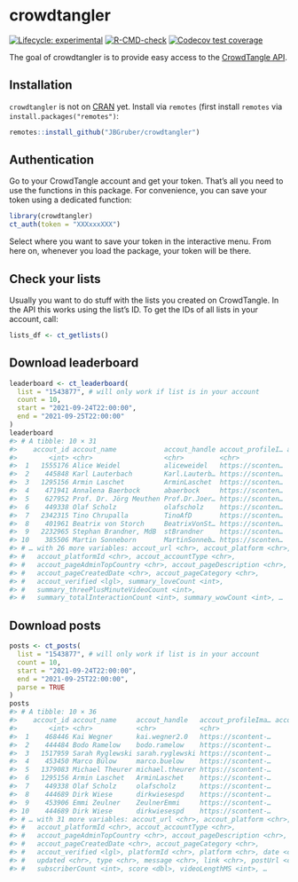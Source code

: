 
<!-- README.md is generated from README.Rmd. Please edit that file -->

# crowdtangler

<!-- badges: start -->

[![Lifecycle:
experimental](https://img.shields.io/badge/lifecycle-experimental-orange.svg)](https://lifecycle.r-lib.org/articles/stages.html#experimental)
[![R-CMD-check](https://github.com/JBGruber/crowdtangler/actions/workflows/R-CMD-check.yaml/badge.svg)](https://github.com/JBGruber/crowdtangler/actions/workflows/R-CMD-check.yaml)
[![Codecov test
coverage](https://codecov.io/gh/JBGruber/crowdtangler/branch/main/graph/badge.svg)](https://codecov.io/gh/JBGruber/crowdtangler?branch=main)
<!-- badges: end -->

The goal of crowdtangler is to provide easy access to the [CrowdTangle
API](https://github.com/CrowdTangle/API).

## Installation

`crowdtangler` is not on [CRAN](https://CRAN.R-project.org) yet. Install
via `remotes` (first install `remotes` via
`install.packages("remotes")`:

``` r
remotes::install_github("JBGruber/crowdtangler")
```

## Authentication

Go to your CrowdTangle account and get your token. That’s all you need
to use the functions in this package. For convenience, you can save your
token using a dedicated function:

``` r
library(crowdtangler)
ct_auth(token = "XXXxxxXXX")
```

Select where you want to save your token in the interactive menu. From
here on, whenever you load the package, your token will be there.

## Check your lists

Usually you want to do stuff with the lists you created on CrowdTangle.
In the API this works using the list’s ID. To get the IDs of all lists
in your account, call:

``` r
lists_df <- ct_getlists()
```

## Download leaderboard

``` r
leaderboard <- ct_leaderboard(
  list = "1543877", # will only work if list is in your account
  count = 10,
  start = "2021-09-24T22:00:00",
  end = "2021-09-25T22:00:00"
)
leaderboard
#> # A tibble: 10 × 31
#>    accout_id accout_name            accout_handle accout_profileI… accout_subscrib…
#>        <int> <chr>                  <chr>         <chr>                       <int>
#>  1   1555176 Alice Weidel           aliceweidel   https://sconten…           386348
#>  2    445848 Karl Lauterbach        Karl.Lauterb… https://sconten…            82031
#>  3   1295156 Armin Laschet          ArminLaschet  https://sconten…            54745
#>  4    471941 Annalena Baerbock      abaerbock     https://sconten…            79141
#>  5    627952 Prof. Dr. Jörg Meuthen Prof.Dr.Joer… https://sconten…           149164
#>  6    449338 Olaf Scholz            olafscholz    https://sconten…            46418
#>  7   2342315 Tino Chrupalla         TinoAfD       https://sconten…            28957
#>  8    401961 Beatrix von Storch     BeatrixVonSt… https://sconten…           107326
#>  9   2232965 Stephan Brandner, MdB  stBrandner    https://sconten…            25935
#> 10    385506 Martin Sonneborn       MartinSonneb… https://sconten…           310728
#> # … with 26 more variables: accout_url <chr>, accout_platform <chr>,
#> #   accout_platformId <chr>, accout_accountType <chr>,
#> #   accout_pageAdminTopCountry <chr>, accout_pageDescription <chr>,
#> #   accout_pageCreatedDate <chr>, accout_pageCategory <chr>,
#> #   accout_verified <lgl>, summary_loveCount <int>,
#> #   summary_threePlusMinuteVideoCount <int>,
#> #   summary_totalInteractionCount <int>, summary_wowCount <int>, …
```

## Download posts

``` r
posts <- ct_posts(
  list = "1543877", # will only work if list is in your account
  count = 10,
  start = "2021-09-24T22:00:00",
  end = "2021-09-25T22:00:00",
  parse = TRUE
)
posts
#> # A tibble: 10 × 36
#>    accout_id accout_name     accout_handle   accout_profileIma… accout_subscrib…
#>        <int> <chr>           <chr>           <chr>                         <int>
#>  1    468446 Kai Wegner      kai.wegner2.0   https://scontent-…             6706
#>  2    444484 Bodo Ramelow    bodo.ramelow    https://scontent-…            45472
#>  3   1517959 Sarah Ryglewski sarah.ryglewski https://scontent-…             2952
#>  4    453450 Marco Bülow     marco.buelow    https://scontent-…            16101
#>  5   1379083 Michael Theurer michael.theurer https://scontent-…            27729
#>  6   1295156 Armin Laschet   ArminLaschet    https://scontent-…            54745
#>  7    449338 Olaf Scholz     olafscholz      https://scontent-…            46418
#>  8    444689 Dirk Wiese      dirkwiesespd    https://scontent-…             4532
#>  9    453906 Emmi Zeulner    ZeulnerEmmi     https://scontent-…             6035
#> 10    444689 Dirk Wiese      dirkwiesespd    https://scontent-…             4532
#> # … with 31 more variables: accout_url <chr>, accout_platform <chr>,
#> #   accout_platformId <chr>, accout_accountType <chr>,
#> #   accout_pageAdminTopCountry <chr>, accout_pageDescription <chr>,
#> #   accout_pageCreatedDate <chr>, accout_pageCategory <chr>,
#> #   accout_verified <lgl>, platformId <chr>, platform <chr>, date <chr>,
#> #   updated <chr>, type <chr>, message <chr>, link <chr>, postUrl <chr>,
#> #   subscriberCount <int>, score <dbl>, videoLengthMS <int>, …
```
